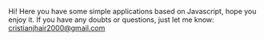 Hi! Here you have some simple applications based on Javascript, hope you enjoy it. If you have any doubts or questions, just let me know: cristianjhair2000@gmail.com

